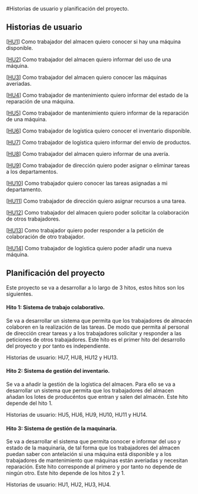 #Historias de usuario y planificación del proyecto.

## Historias de usuario

[[HU1](https://github.com/antobalbis/CC-20-21-antoniobalbis/issues/6)] Como trabajador del almacen quiero conocer si hay una máquina disponible.

[[HU2](https://github.com/antobalbis/CC-20-21-antoniobalbis/issues/7)] Como trabajador del almacen quiero informar del uso de una máquina.

[[HU3](https://github.com/antobalbis/CC-20-21-antoniobalbis/issues/8)] Como trabajador del almacen quiero conocer las máquinas averiadas.

[[HU4](https://github.com/antobalbis/CC-20-21-antoniobalbis/issues/9)] Como trabajador de mantenimiento quiero informar del estado de la reparación de una máquina.

[[HU5](https://github.com/antobalbis/CC-20-21-antoniobalbis/issues/10)] Como trabajador de mantenimiento quiero informar de la reparación de una máquina.

[[HU6](https://github.com/antobalbis/CC-20-21-antoniobalbis/issues/11)] Como trabajador de logística quiero conocer el inventario disponible.

[[HU7](https://github.com/antobalbis/CC-20-21-antoniobalbis/issues/12)] Como trabajador de logística quiero informar del envío de productos.

[[HU8](https://github.com/antobalbis/CC-20-21-antoniobalbis/issues/19)] Como trabajador del almacen quiero informar de una avería.

[[HU9](https://github.com/antobalbis/CC-20-21-antoniobalbis/issues/20)] Como trabajador de dirección quiero poder asignar o eliminar tareas a los departamentos.

[[HU10](https://github.com/antobalbis/CC-20-21-antoniobalbis/issues/21)] Como trabajador quiero conocer las tareas asignadas a mi departamento.

[[HU11](https://github.com/antobalbis/CC-20-21-antoniobalbis/issues/24)] Como trabajador de dirección quiero asignar recursos a una tarea.

[[HU12](https://github.com/antobalbis/CC-20-21-antoniobalbis/issues/25)] Como trabajador del almacen quiero poder solicitar la colaboración de otros trabajadores.

[[HU13](https://github.com/antobalbis/CC-20-21-antoniobalbis/issues/26)] Como trabajador quiero poder responder a la petición de colaboración de otro trabajador.

[[HU14](https://github.com/antobalbis/CC-20-21-antoniobalbis/issues/27)] Como trabajador de logística quiero poder añadir una nueva máquina.

## Planificación del proyecto

Este proyecto se va a desarrollar a lo largo de 3 hitos, estos hitos son los siguientes.

#### Hito 1: Sistema de trabajo colaborativo.

Se va a desarrollar un sistema que permita que los trabajadores de almacén colaboren en la realización de las tareas. De modo que permita al personal de dirección crear tareas y a los trabajadores solicitar y responder a las peticiones de otros trabajadores. Este hito es el primer hito del desarrollo del proyecto y por tanto es independiente.

Historias de usuario: HU7, HU8, HU12 y HU13.

#### Hito 2: Sistema de gestión del inventario.

Se va a añadir la gestión de la logística del almacen. Para ello se va a desarrollar un sistema que permita que los trabajadores del almacen añadan los lotes de producéntos que entran y salen del almacén. Este hito depende del hito 1.

Historias de usuario: HU5, HU6, HU9, HU10, HU11 y HU14.

#### Hito 3: Sistema de gestión de la maquinaria.

Se va a desarrollar el sistema que permita conocer e informar del uso y estado de la maquinaria, de tal forma que los trabajadores del almacen puedan saber con antelación si una máquina está disponible y a los trabajadores de mantenimiento que máquinas están averiadas y necesitan reparación. Este hito corresponde al primero y por tanto no depende de ningún otro. Este hito depende de los hitos 2 y 1.

Historias de usuario: HU1, HU2, HU3, HU4.
